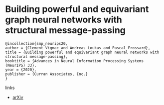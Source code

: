 # Building powerful and equivariant graph neural networks with structural message-passing

```
@incollection{smp_neurips20,
author = {Clement Vignac and Andreas Loukas and Pascal Frossard},
title = {Building powerful and equivariant graph neural networks with structural message-passing},
booktitle = {Advances in Neural Information Processing Systems (NeurIPS) 33},
year = {2020},
publisher = {Curran Associates, Inc.}
}
```

links
- [arXiv](https://arxiv.org/abs/2006.15107)
